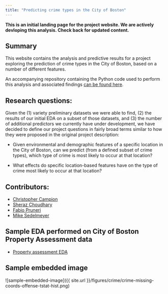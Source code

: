 ```yaml
---
title: "Predicting crime types in the City of Boston"
---
```


**This is an initial landing page for the project website. We are actively devloping this analysis. Check back for updated content.**

## Summary

This website contains the analysis and predictive results for a project exploring the prediction of crime types in the City of Boston, based on a number of different features.

An accompanying repository containing the Python code used to perform this analysis and associated findings [can be found here](https://github.com/sedelmeyer/predicting-crime).

## Research questions:

Given the (1) variety preliminary datasets we were able to find, (2) the results of our initial EDA on a subset of those datasets, and (3) the number of additional predictors we currently have under development, we have decided to define our project questions in fairly broad terms similar to how they were proposed in
the original project description:

- Given environmental and demographic features of a specific location in the City of Boston, can we predict (from a
defined subset of crime types), which type of crime is most likely to occur at that location?

- What effects do specific location-based features have on the type of crime most likely to occur at that location?

## Contributors:
- [Christopher Campion](https://github.com/ccampion)
- [Sheraz Choudhary](https://github.com/sherazch00)
- [Fabio Pruneri](https://github.com/FabioPru)
- [Mike Sedelmeyer](https://github.com/sedelmeyer)

## Sample EDA performed on City of Boston Property Assessment data

- [Property assessment EDA](pages/property.md)

## Sample embedded image

![sample-embedded-image]({{ site.url }}/figures/crime/crime-missing-coords-offense-tstat-hist.png)